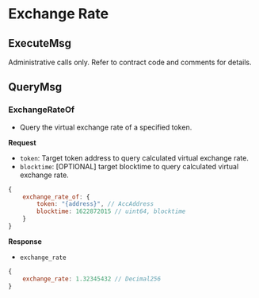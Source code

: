 # Exchange Rate

## ExecuteMsg

Administrative calls only. Refer to contract code and comments for details. 

## QueryMsg

### ExchangeRateOf

- Query the virtual exchange rate of a specified token.

**Request**

- `token`: Target token address to query calculated virtual exchange rate.
- `blocktime`: [OPTIONAL] target blocktime to query calculated virtual exchange rate.

```jsx
{
	exchange_rate_of: {
		token: "{address}", // AccAddress
		blocktime: 1622872015 // uint64, blocktime
	}
}
```

**Response**

- `exchange_rate`

```jsx
{
	exchange_rate: 1.32345432 // Decimal256
}
```